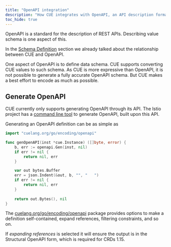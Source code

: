 ```yaml
---
title: "OpenAPI integration"
description: "How CUE integrates with OpenAPI, an API description format for REST"
toc_hide: true
---
```


OpenAPI is a standard for the description of REST APIs.
Describing value schema is one aspect of this.
<!-- TODO: Update URL -->
In the [Schema Definition](/docs/usecases/datadef) section we already
talked about the relationship between CUE and OpenAPI.

One aspect of OpenAPI is to define data schema.
CUE supports converting CUE values to such schema.
As CUE is more expressive than OpenAPI, it is not possible to generate
a fully accurate OpenAPI schema.
But CUE makes a best effort to encode as much as possible.


## Generate OpenAPI

CUE currently only supports generating OpenAPI through its API.
The Istio project has a
[command line tool](https://github.com/istio/tools/tree/master/cmd/cue-gen)
to generate OpenAPI, built upon this API.

Generating an OpenAPI definition can be as simple as

```go
import "cuelang.org/go/encoding/openapi"

func genOpenAPI(inst *cue.Instance) ([]byte, error) {
    b, err := openapi.Gen(inst, nil)
    if err != nil {
        return nil, err
    }

    var out bytes.Buffer
    err = json.Indent(&out, b, "", "   ")
    if err != nil {
        return nil, err
    }
    
    return out.Bytes(), nil
}
```

The [cuelang.org/go/encoding/openapi](https://pkg.go.dev/cuelang.org/go/encoding/openapi)
package provides options to make a definition self-contained,
expand references, filtering constraints, and so on.

If _expanding references_ is selected it will ensure the output is
in the Structural OpenAPI form, which is required for CRDs 1.15.
